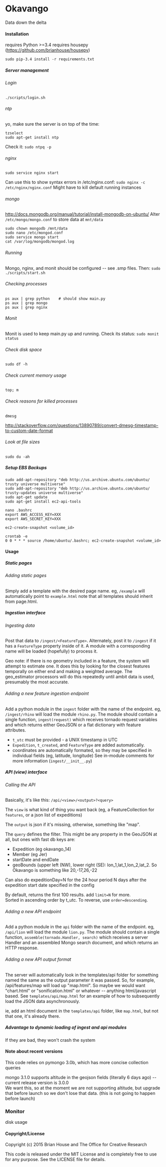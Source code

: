 Okavango
========

Data down the delta


#### Installation

requires Python >=3.4
requires housepy (https://github.com/brianhouse/housepy)

    sudo pip-3.4 install -r requirements.txt


##### Server management

###### Login
    ./scripts/login.sh    

###### ntp
yo, make sure the server is on top of the time:

    tzselect
    sudo apt-get install ntp

Check it: `sudo ntpq -p`    

###### nginx
    sudo service nginx start
Can use this to show syntax errors in /etc/nginx.conf: `sudo nginx -c /etc/nginx/nginx.conf`
Might have to kill default running instances

###### mongo
http://docs.mongodb.org/manual/tutorial/install-mongodb-on-ubuntu/
Alter `/etc/mongo/mongo.conf` to store data at `mnt/data`

    sudo chown mongodb /mnt/data
    sudo nano /etc/mongod.conf
    sudo service mongo start
    cat /var/log/mongodb/mongod.log

###### Running
Mongo, nginx, and monit should be configured -- see .smp files. Then: `sudo ./scripts/start.sh`

###### Checking processes
    ps aux | grep python    # should show main.py
    ps aux | grep mongo
    ps aux | grep nginx

###### Monit
Monit is used to keep main.py up and running. Check its status: `sudo monit status`

###### Check disk space
    sudo df -h

###### Check current memory usage
    top; m

###### Check reasons for killed processes
    dmesg
http://stackoverflow.com/questions/13890789/convert-dmesg-timestamp-to-custom-date-format

###### Look at file sizes
    sudo du -ah


##### Setup EBS Backups

    sudo add-apt-repository "deb http://us.archive.ubuntu.com/ubuntu/ trusty universe multiverse"
    sudo add-apt-repository "deb http://us.archive.ubuntu.com/ubuntu/ trusty-updates universe multiverse"
    sudo apt-get update
    sudo apt-get install ec2-api-tools

    nano .bashrc
    export AWS_ACCESS_KEY=XXX
    export AWS_SECRET_KEY=XXX

    ec2-create-snapshot <volume_id>

    crontab -e
    0 0 * * * source /home/ubuntu/.bashrc; ec2-create-snapshot <volume_id>


#### Usage

##### Static pages

###### Adding static pages
Simply add a template with the desired page name. eg, `/example` will automatically point to `example.html` 
note that all templates should inherit from page.html.

##### Ingestion interface

###### Ingesting data
Post that data to `/ingest/<FeatureType>`.
Alternately, post it to `/ingest` if it has a `FeatureType` property inside of it. 
A module with a corresponding name will be loaded (hopefully) to process it.

Geo note: if there is no geometry included in a feature, the system will attempt to estimate one.
It does this by looking for the closest features temporally on either end and making a weighted average.
The geo_estimator processors will do this repeatedly until ambit data is used, presumably the most accurate.


###### Adding a new feature ingestion endpoint
Add a python module in the `ingest` folder with the name of the endpoint. eg, `/ingest/rhino` will load the module `rhino.py`. The module should contain a single function, `ingest(request)` which receives tornado request variables and which returns either GeoJSON or a flat dictionary with feature attributes.
- `t_utc` must be provided - a UNIX timestamp in UTC
- `Expedition`, `t_created`, and `FeatureType` are added automatically.
- coordinates are automatically formated, so they may be specified in individual fields (eg, latitude, longitude)
See in-module comments for more information (`ingest/__init__.py`)

##### API (view) interface

###### Calling the API
Basically, it's like this: `/api/<view>/<output>?<query>`

The `view` is what kind of thing you want back (eg, a FeatureCollection for `features`, or a json list of expeditions)

The `output` is json if it's missing, otherwise, something like "map".

The `query` defines the filter. This might be any property in the GeoJSON at all, but ones with fast db keys are:
- Expedition (eg okavango_14)
- Member (eg Jer)
- startDate and endDate
- geoBounds (upper left (NW), lower right (SE): lon_1,lat_1,lon_2,lat_2. So Okavango is something like 20,-17,26,-22

Can also do expeditionDay=N for the 24 hour period N days after the expedition start date specified in the config

By default, returns the first 100 results. add `limit=N` for more.  
Sorted in ascending order by t_utc. To reverse, use `order=descending`.  

###### Adding a new API endpoint
Add a python module in the `api` folder with the name of the endpoint. eg, `/api/lion` will load the module `lion.py`. The module should contain a single function, `assemble(tornado.Handler, search)` which receives a server Handler and an assembled Mongo search document, and which returns an HTTP response.

###### Adding a new API output format
The server will automatically look in the templates/api folder for something named the same as the output parameter it was passed. So, for example, /api/features/map will load up "map.html". So maybe we would want "chart.html" or "sonification.html" or whatever -- anything html/javascript based. See `templates/api/map.html` for an example of how to subsequently load the JSON data asynchronously.

ie, add an html document in the `templates/api` folder, like `map.html`, but not that one, it's already there.

##### Advantage to dynamic loading of ingest and api modules
If they are bad, they won't crash the system


#### Note about recent versions
This code relies on pymongo 3.0b, which has more concise collection queries  

mongo 3.1.0 supports altitude in the geojson fields (literally 6 days ago) -- current release version is 3.0.0  
We want this, so at the moment we are not supporting altitude, but upgrade that before launch so we don't lose that data. (this is not going to happen before launch)


### Monitor

disk usage


#### Copyright/License

Copyright (c) 2015 Brian House and The Office for Creative Research

This code is released under the MIT License and is completely free to use for any purpose. See the LICENSE file for details.
